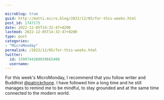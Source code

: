 ```yaml
---

microblog: true
guid: http://matti.micro.blog/2022/12/05/for-this-weeks.html
post_id: 1747175
date: 2022-12-05T14:32:47+0200
lastmod: 2022-12-05T14:32:47+0200
type: post
categories:
- "MicroMonday"
permalink: /2022/12/05/for-this-weeks.html
twitter:
  id: 1599744380939665408
  username:
---
```

For this week's MicroMonday, I recommend that you follow writer and Buddhist [@patrickrhone](https://micro.blog/patrickrhone). I have followed him a long time and he still manages to remind me to be mindful, to stay grounded and at the same time connected to the modern world.
